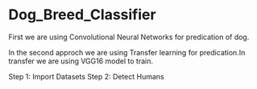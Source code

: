 # Dog_Breed_Classifier
First we are using Convolutional Neural Networks for predication of dog.


In the second approch we are using Transfer learning for predication.In transfer we are using VGG16 model to train.

Step 1: Import Datasets
Step 2: Detect Humans
